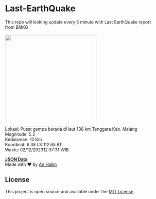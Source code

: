 # Last-EarthQuake
This repo will looking update every 5 minute with Last EarthQuake report from BMKG
<br>
<br>
<img src="https://static.bmkg.go.id/20231202123731.mmi.jpg" width="300"/>
<br>
Lokasi: Pusat gempa berada di laut 138 km Tenggara Kab. Malang <br>
Magnitude: 5.2 <br>
Kedalaman: 10 Km <br>
Koordinat: 9.38 LS 112.65 BT <br>
Waktu: 02/12/202312:37:31 WIB <br>

<a href="./data/data.json">**JSON Data**</a>
<br>
Made with ❤️ by <a href="https://github.com/an-halim">An Halim</a>
## License

This project is open source and available under the [MIT License](LICENSE).
